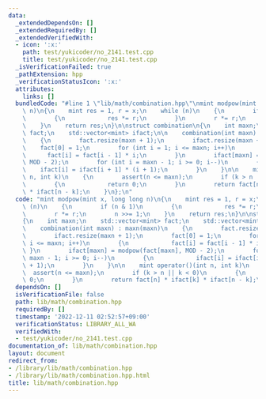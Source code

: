 ```yaml
---
data:
  _extendedDependsOn: []
  _extendedRequiredBy: []
  _extendedVerifiedWith:
  - icon: ':x:'
    path: test/yukicoder/no_2141.test.cpp
    title: test/yukicoder/no_2141.test.cpp
  _isVerificationFailed: true
  _pathExtension: hpp
  _verificationStatusIcon: ':x:'
  attributes:
    links: []
  bundledCode: "#line 1 \"lib/math/combination.hpp\"\nmint modpow(mint x, long long\
    \ n)\n{\n    mint res = 1, r = x;\n    while (n)\n    {\n        if (n & 1)\n\
    \        {\n            res *= r;\n        }\n        r *= r;\n        n >>= 1;\n\
    \    }\n    return res;\n}\n\nstruct combination\n{\n    int maxn;\n    std::vector<mint>\
    \ fact;\n    std::vector<mint> ifact;\n\n    combination(int maxn) : maxn(maxn)\n\
    \    {\n        fact.resize(maxn + 1);\n        ifact.resize(maxn + 1);\n    \
    \    fact[0] = 1;\n        for (int i = 1; i <= maxn; i++)\n        {\n      \
    \      fact[i] = fact[i - 1] * i;\n        }\n        ifact[maxn] = modpow(fact[maxn],\
    \ MOD - 2);\n        for (int i = maxn - 1; i >= 0; i--)\n        {\n        \
    \    ifact[i] = ifact[i + 1] * (i + 1);\n        }\n    }\n\n    mint operator()(int\
    \ n, int k)\n    {\n        assert(n <= maxn);\n        if (k > n || k < 0)\n\
    \        {\n            return 0;\n        }\n        return fact[n] * ifact[k]\
    \ * ifact[n - k];\n    }\n};\n"
  code: "mint modpow(mint x, long long n)\n{\n    mint res = 1, r = x;\n    while\
    \ (n)\n    {\n        if (n & 1)\n        {\n            res *= r;\n        }\n\
    \        r *= r;\n        n >>= 1;\n    }\n    return res;\n}\n\nstruct combination\n\
    {\n    int maxn;\n    std::vector<mint> fact;\n    std::vector<mint> ifact;\n\n\
    \    combination(int maxn) : maxn(maxn)\n    {\n        fact.resize(maxn + 1);\n\
    \        ifact.resize(maxn + 1);\n        fact[0] = 1;\n        for (int i = 1;\
    \ i <= maxn; i++)\n        {\n            fact[i] = fact[i - 1] * i;\n       \
    \ }\n        ifact[maxn] = modpow(fact[maxn], MOD - 2);\n        for (int i =\
    \ maxn - 1; i >= 0; i--)\n        {\n            ifact[i] = ifact[i + 1] * (i\
    \ + 1);\n        }\n    }\n\n    mint operator()(int n, int k)\n    {\n      \
    \  assert(n <= maxn);\n        if (k > n || k < 0)\n        {\n            return\
    \ 0;\n        }\n        return fact[n] * ifact[k] * ifact[n - k];\n    }\n};\n"
  dependsOn: []
  isVerificationFile: false
  path: lib/math/combination.hpp
  requiredBy: []
  timestamp: '2022-12-11 02:52:57+09:00'
  verificationStatus: LIBRARY_ALL_WA
  verifiedWith:
  - test/yukicoder/no_2141.test.cpp
documentation_of: lib/math/combination.hpp
layout: document
redirect_from:
- /library/lib/math/combination.hpp
- /library/lib/math/combination.hpp.html
title: lib/math/combination.hpp
---
```

